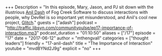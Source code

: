 +++
Description = "In this episode, Mary, Jason, and PJ sit down with the illustrious [Anil Dash](https://twitter.com/anildash) of Fog Creek Software to discuss interactions with people, why DevRel is so important yet misunderstood, and Anil's cool new project, [Glitch](https://glitch.com/)."
guests = ["adash"]
podcast = "http://traffic.libsyn.com/communitypulse/ep17-importance-of-interaction.mp3"
podcast_duration = "01:10:50"
aliases = ["/17"]
episode = "17"
date = "2017-06-12"
author = "mthengvall"
categories = ["thought leaders"]
friendly = "17-anil-dash"
title = "The Importance of Interaction"
youtube = "mvdBYNd2J9g"
explicit = "no"
+++
